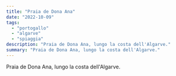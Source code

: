 ```yaml
---
title: "Praia de Dona Ana"
date: "2022-10-09"
tags: 
  - "portogallo"
  - "algarve"
  - "spiaggia"
description: "Praia de Dona Ana, lungo la costa dell'Algarve."
summary: "Praia de Dona Ana, lungo la costa dell'Algarve."
---
```


Praia de Dona Ana, lungo la costa dell'Algarve.